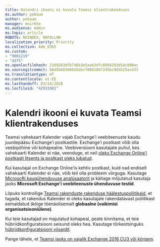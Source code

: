 ```yaml
---
title: Kalendri ikooni ei kuvata Teamsi klientrakenduses
ms.author: pebaum
author: pebaum
manager: mnirkhe
ms.audience: Admin
ms.topic: article
ROBOTS: NOINDEX, NOFOLLOW
localization_priority: Priority
ms.collection: Adm_O365
ms.custom:
- "9001219"
- "4375"
ms.openlocfilehash: 21692639fb746b2e5aab3dfc8894293d5dc890ac
ms.sourcegitcommit: b0d5b68366028abcf08610672d5bc9d3b25ac433
ms.translationtype: HT
ms.contentlocale: et-EE
ms.lasthandoff: 03/24/2020
ms.locfileid: "42931981"
---
```

# <a name="calendar-icon-not-showing-in-teams-client"></a>Kalendri ikooni ei kuvata Teamsi klientrakenduses

Teamsi vahekaart Kalender vajab Exchange’i veebiteenuste kaudu juurdepääsu Exchange’i postkastile. Exchange’i postkast võib olla veebipõhine või kohapealne. Veebiversiooni kasutajate puhul, kes vahekaarti Kalender ei näe, veenduge, et neil [oleks Exchange Online’i postkasti litsents ja postkast oleks lubatud](https://docs.microsoft.com/exchange/recipients-in-exchange-online/create-user-mailboxes).

Kui kasutajal on Exchange Online’is kehtiv postkast, kuid nad endiselt vahekaarti Kalender ei näe, võib teil olla probleem võrguga. Kasutage [Microsofti kaugühenduvuse analüsaatorit](https://testconnectivity.microsoft.com/) ja käitage mõjutatud kasutaja jaoks **Microsoft Exchange’i veebiteenuste ühenduvuse testid**.

Lõpuks kontrollige [Teamsi rakenduste rakenduse häälestuspoliitikaid](https://admin.teams.microsoft.com/policies/app-setup), et tagada, et rakendus Kalender ei oleks kasutajale rakendatavast poliitikast eemaldatud (kõige tõenäolisemalt **globaalne (vaikimisi organisatsiooniülene)**.

Kui teie kasutajad on majutatud kohapeal, peate kinnitama, et teie hübriidkonfiguratsiooni seisund oleks hea. Kasutage tõrkeotsinguks [hübriidkonfiguratsiooni viisardit](https://docs.microsoft.com/exchange/hybrid-deployment/hybrid-agent).

Pange tähele, et [Teamsi jaoks on vajalik Exchange 2016 CU3 või kõrgem](https://docs.microsoft.com/microsoftteams/exchange-teams-interact).
